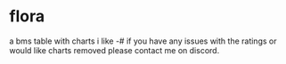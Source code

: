 # flora
a bms table with charts i like
-# if you have any issues with the ratings or would like charts removed please contact me on discord.

